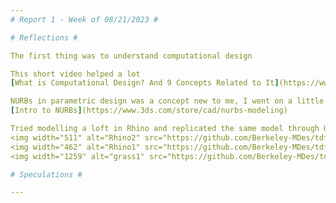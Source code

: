```yaml
---
# Report 1 - Week of 08/21/2023 #

# Reflections #

The first thing was to understand computational design 

This short video helped a lot 
[What is Computational Design? And 9 Concepts Related to It](https://www.youtube.com/watch?v=sCptKvK-9Hg&list=PLnUpabNzAM_6xD42LHlE_0oTdrk3vr9hb&index=2)

NURBs in parametric design was a concept new to me, I went on a little rabbit hole trying to understand NURBs
[Intro to NURBs](https://www.3ds.com/store/cad/nurbs-modeling)

Tried modelling a loft in Rhino and replicated the same model through Grasshopper
<img width="511" alt="Rhino2" src="https://github.com/Berkeley-MDes/tdf-fa23-roshan-mohan/assets/142958314/8c0851c1-d1b0-44b5-a9bf-faff9db0598d">
<img width="462" alt="Rhino1" src="https://github.com/Berkeley-MDes/tdf-fa23-roshan-mohan/assets/142958314/4b5e7694-3093-4eac-87bf-8acdfdc10bc0">
<img width="1259" alt="grass1" src="https://github.com/Berkeley-MDes/tdf-fa23-roshan-mohan/assets/142958314/25d8c9f6-22db-45e1-bb46-82b2c673f159">

# Speculations #

---
```


